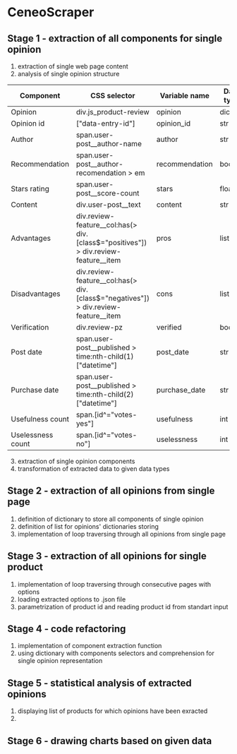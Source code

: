 # CeneoScraper
## Stage 1 - extraction of all components for single opinion
1. extraction of single web page content
2. analysis of single opinion structure

|Component|CSS selector|Variable name|Data type|
|---------|------------|-------------|---------|
|Opinion|div.js_product-review|opinion|dict|
|Opinion id|["data-entry-id"]|opinion_id|str|
|Author|span.user-post__author-name|author|str|
|Recommendation|span.user-post__author-recomendation > em|recommendation|bool|
|Stars rating|span.user-post__score-count|stars|float|
|Content|div.user-post__text|content|str|
|Advantages|div.review-feature__col:has(> div.[class$="positives"]) > div.review-feature__item|pros|list(str)|
|Disadvantages|div.review-feature__col:has(> div.[class$="negatives"]) > div.review-feature__item|cons|list(str)|
|Verification|div.review-pz|verified|bool|
|Post date|span.user-post__published > time:nth-child(1)["datetime"]|post_date|str|
|Purchase date|span.user-post__published > time:nth-child(2)["datetime"]|purchase_date|str|
|Usefulness count|span.[id^="votes-yes"]|usefulness|int|
|Uselessness count|span.[id^="votes-no"]|uselessness|int|

3. extraction of single opinion components
4. transformation of extracted data to given data types

## Stage 2 - extraction of all opinions from single page
1. definition of dictionary to store all components of single opinion  
2. definition of list for opinions' dictionaries storing
3. implementation of loop traversing through all opinions from single page

## Stage 3 - extraction of all opinions for single product
1. implementation of loop traversing through consecutive pages with options
2. loading extracted options to .json file
3. parametrization of product id and reading product id from standart input

## Stage 4 - code refactoring
1. implementation of component extraction function
2. using dictionary with components selectors and comprehension for single opinion representation

## Stage 5 - statistical analysis of extracted opinions
1. displaying list of products for which opinions have been exracted
2. 

## Stage 6 - drawing charts based on given data
